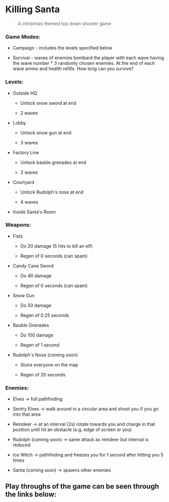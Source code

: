 # **Killing Santa**

> A christmas themed top down shooter game  

### Game Modes:

- Campaign - includes the levels specified below

- Survival - waves of enemies bombard the player with each wave having the wave number * 3 randomly chosen enemies. At the end of each wave ammo and health refills. How long can you survive?

### Levels:

- Outside HQ

	-  Unlock snow sword at end

	- 2 waves

- Lobby

	- Unlock snow gun at end

	- 3 waves

- Factory Line

	- Unlock bauble grenades at end

	- 3 waves

- Courtyard

	- Unlock Rudolph's nose at end

	- 4 waves

- Inside Santa's Room

### Weapons:

- Fists

	- Do 20 damage (5 hits to kill an elf)

	- Regen of 0 seconds (can spam)

- Candy Cane Sword

	- Do 40 damage

	- Regen of 0 seconds (can spam)

- Snow Gun

	- Do 50 damage

	- Regen of 0.25 seconds

- Bauble Grenades

	- Do 100 damage

	- Regen of 1 second

- Rudolph's Nose (coming soon)

	- Stuns everyone on the map

	- Regen of 20 seconds

### Enemies:

- Elves -> full pathfinding

- Sentry Elves -> walk around in a circular area and shoot you if you go into that area

- Reindeer -> at an interval (2s) rotate towards you and charge in that position until hit an obstacle (e.g. edge of screen or you)

- Rudolph (coming soon) -> same attack as reindeer but interval is reduced

- Ice Witch -> pathfinding and freezes you for 1 second after hitting you 5 times

- Santa (coming soon) -> spawns other enemies


## Play throughs of the game can be seen through the links below:

